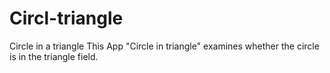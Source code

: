 # Circl-triangle
Circle in a triangle
This App "Circle in triangle" examines whether the circle is in the triangle field.

